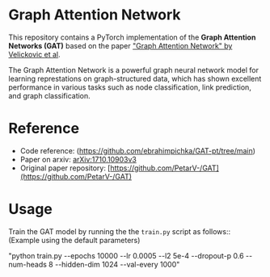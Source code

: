 # Graph Attention Network

This repository contains a PyTorch implementation of the **Graph Attention Networks (GAT)** based on the paper ["Graph Attention Network" by Velickovic et al](https://arxiv.org/abs/1710.10903v3). 

The Graph Attention Network is a powerful graph neural network model for learning represtations on graph-structured data, which has shown excellent performance in various tasks such as node classification, link prediction, and graph classification.

# Reference
- Code reference: (https://github.com/ebrahimpichka/GAT-pt/tree/main)
- Paper on arxiv: [arXiv:1710.10903v3](https://doi.org/10.48550/arXiv.1710.10903)
- Original paper repository: [https://github.com/PetarV-/GAT](https://github.com/PetarV-/GAT)


# Usage

Train the GAT model by running the the `train.py` script as follows:: (Example using the default parameters)

"python train.py --epochs 10000 --lr 0.0005 --l2 5e-4 --dropout-p 0.6 --num-heads 8 --hidden-dim 1024 --val-every 1000"
